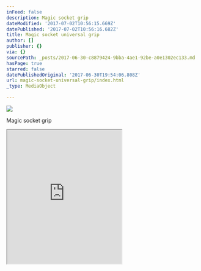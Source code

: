 ```yaml
---
inFeed: false
description: Magic socket grip
dateModified: '2017-07-02T10:56:15.669Z'
datePublished: '2017-07-02T10:56:16.682Z'
title: Magic socket universal grip
author: []
publisher: {}
via: {}
sourcePath: _posts/2017-06-30-c8879424-9bba-4ae1-92be-a0e1302ec133.md
hasPage: true
starred: false
datePublishedOriginal: '2017-06-30T19:54:06.808Z'
url: magic-socket-universal-grip/index.html
_type: MediaObject

---
```

![](https://the-grid-user-content.s3-us-west-2.amazonaws.com/a9b96062-ec81-4b09-9aea-0c840bfcb274.png)

Magic socket grip

<iframe src="https://the-grid.github.io/ed-userhtml/?g=eJx9kMFqwzAQRO_5CqFDsSG25ZjEpbVc6BeEHnotqrSJFWwkVhs7_vvKcdtLoZdleTs7DNMYOzJrJB_mLJBDyMqyLmux3_O2KeKx3TTrDBqtJ0azB8kJblRc1KhWyllALXlH5MNTUSjvc9CTNbl2Q7FK8kt4-bF-MIrUh-8VnRwOUjsDK4oD5E6UdSYOWSU4053CACT5lU7Z4xJpdWv_j9Oy2xGduWp6RTcFwITraH12aCEcAd_cJCu-5aOFKcgzWpPsxLZKWW8DJQeRMlKfPSxbVH2_zu9RfRdHFkCh7u5k-Ykklvi3w_T5N_FmrfMLPSZ60w" height="350" style=""></iframe>